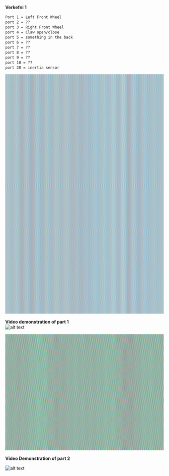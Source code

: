 **Verkefni 1**


    Port 1 = Left Front Wheel
    port 2 = ??
    port 3 = Right Front Wheel
    port 4 = Claw open/close
    port 5 = something in the back
    port 6 = ??
    port 7 = ??
    port 8 = ??
    port 9 = ??
    port 10 = ??
    port 20 = inertia sensor


![Alt text](./robotics_thinkmap_part_1.png)



**Video demonstration of part 1**
<br>
![alt text](VID_1.gif)


![Alt text](./Robotics_thinkmap_part_2.png)



**Video Demonstration of part 2**

![alt text](VID_2.2.gif)